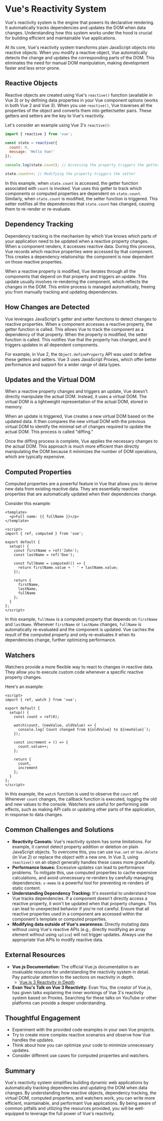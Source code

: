 # Vue's Reactivity System

Vue's reactivity system is the engine that powers its declarative rendering. It automatically tracks dependencies and updates the DOM when data changes. Understanding how this system works under the hood is crucial for building efficient and maintainable Vue applications.

At its core, Vue's reactivity system transforms plain JavaScript objects into reactive objects. When you modify a reactive object, Vue automatically detects the change and updates the corresponding parts of the DOM. This eliminates the need for manual DOM manipulation, making development faster and less error-prone.

## Reactive Objects

Reactive objects are created using Vue's `reactive()` function (available in Vue 3) or by defining data properties in your Vue component options (works in both Vue 2 and Vue 3). When you use `reactive()`, Vue traverses all the properties of the object and converts them into getter/setter pairs. These getters and setters are the key to Vue's reactivity.

Let's consider an example using Vue 3's `reactive()`:

```javascript
import { reactive } from 'vue';

const state = reactive({
  count: 0,
  message: 'Hello Vue!'
});

console.log(state.count); // Accessing the property triggers the getter

state.count++; // Modifying the property triggers the setter
```

In this example, when `state.count` is accessed, the getter function associated with `count` is invoked. Vue uses this getter to track which components or computed properties are dependent on `state.count`. Similarly, when `state.count` is modified, the setter function is triggered. This setter notifies all the dependencies that `state.count` has changed, causing them to re-render or re-evaluate.

## Dependency Tracking

Dependency tracking is the mechanism by which Vue knows which parts of your application need to be updated when a reactive property changes. When a component renders, it accesses reactive data. During this process, Vue records which reactive properties were accessed by that component. This creates a dependency relationship: the component is now dependent on those reactive properties.

When a reactive property is modified, Vue iterates through all the components that depend on that property and triggers an update. This update usually involves re-rendering the component, which reflects the changes in the DOM.  This entire process is managed automatically, freeing you from manually tracking and updating dependencies.

## How Changes are Detected

Vue leverages JavaScript's getter and setter functions to detect changes to reactive properties. When a component accesses a reactive property, the getter function is called. This allows Vue to track the component as a dependency of that property. When the property is modified, the setter function is called. This notifies Vue that the property has changed, and it triggers updates in all dependent components.

For example, in Vue 2, the `Object.defineProperty` API was used to define these getters and setters. Vue 3 uses JavaScript Proxies, which offer better performance and support for a wider range of data types.

## Updates and the Virtual DOM

When a reactive property changes and triggers an update, Vue doesn't directly manipulate the actual DOM. Instead, it uses a virtual DOM. The virtual DOM is a lightweight representation of the actual DOM, stored in memory.

When an update is triggered, Vue creates a new virtual DOM based on the updated data. It then compares the new virtual DOM with the previous virtual DOM to identify the minimal set of changes required to update the actual DOM. This process is called "diffing."

Once the diffing process is complete, Vue applies the necessary changes to the actual DOM. This approach is much more efficient than directly manipulating the DOM because it minimizes the number of DOM operations, which are typically expensive.

## Computed Properties

Computed properties are a powerful feature in Vue that allows you to derive new data from existing reactive data. They are essentially reactive properties that are automatically updated when their dependencies change.

Consider this example:

```vue
<template>
  <p>Full name: {{ fullName }}</p>
</template>

<script>
import { ref, computed } from 'vue';

export default {
  setup() {
    const firstName = ref('John');
    const lastName = ref('Doe');

    const fullName = computed(() => {
      return firstName.value + ' ' + lastName.value;
    });

    return {
      firstName,
      lastName,
      fullName
    };
  }
};
</script>
```

In this example, `fullName` is a computed property that depends on `firstName` and `lastName`. Whenever `firstName` or `lastName` changes, `fullName` is automatically re-evaluated and the component is updated. Vue caches the result of the computed property and only re-evaluates it when its dependencies change, further optimizing performance.

## Watchers

Watchers provide a more flexible way to react to changes in reactive data. They allow you to execute custom code whenever a specific reactive property changes.

Here's an example:

```vue
<script>
import { ref, watch } from 'vue';

export default {
  setup() {
    const count = ref(0);

    watch(count, (newValue, oldValue) => {
      console.log(`Count changed from ${oldValue} to ${newValue}`);
    });

    const increment = () => {
      count.value++;
    };

    return {
      count,
      increment
    };
  }
};
</script>
```

In this example, the `watch` function is used to observe the `count` ref. Whenever `count` changes, the callback function is executed, logging the old and new values to the console. Watchers are useful for performing side effects, such as making API calls or updating other parts of the application, in response to data changes.

## Common Challenges and Solutions

*   **Reactivity Caveats:** Vue's reactivity system has some limitations. For example, it cannot detect property addition or deletion on plain JavaScript objects. To overcome this, you can use `Vue.set` or `Vue.delete` (in Vue 2) or replace the object with a new one.  In Vue 3, using `reactive()` on an object generally handles these cases more gracefully.
*   **Performance Issues:** Excessive updates can lead to performance problems. To mitigate this, use computed properties to cache expensive calculations, and avoid unnecessary re-renders by carefully managing dependencies. `v-memo` is a powerful tool for preventing re-renders of static content.
*   **Understanding Dependency Tracking:** It's essential to understand how Vue tracks dependencies. If a component doesn't directly access a reactive property, it won't be updated when that property changes. This can lead to unexpected behavior if you're not careful. Ensure that all reactive properties used in a component are accessed within the component's template or computed properties.
*   **Modifying data outside of Vue's awareness:**  Directly mutating data without using Vue's reactive APIs (e.g., directly modifying an array element without using `splice`) will not trigger updates. Always use the appropriate Vue APIs to modify reactive data.

## External Resources

*   **Vue.js Documentation:** The official Vue.js documentation is an invaluable resource for understanding the reactivity system in detail.  Pay particular attention to the sections on reactivity in depth.
    *   [Vue.js 3 Reactivity in Depth](https://vuejs.org/guide/extras/reactivity-in-depth.html)
*   **Evan You's Talk on Vue 3 Reactivity:**  Evan You, the creator of Vue.js, has given talks explaining the inner workings of Vue 3's reactivity system based on Proxies.  Searching for these talks on YouTube or other platforms can provide a deeper understanding.

## Thoughtful Engagement

*   Experiment with the provided code examples in your own Vue projects.
*   Try to create more complex reactive scenarios and observe how Vue handles the updates.
*   Think about how you can optimize your code to minimize unnecessary updates.
*   Consider different use cases for computed properties and watchers.

## Summary

Vue's reactivity system simplifies building dynamic web applications by automatically tracking dependencies and updating the DOM when data changes. By understanding how reactive objects, dependency tracking, the virtual DOM, computed properties, and watchers work, you can write more efficient, maintainable, and performant Vue applications. By being aware of common pitfalls and utilizing the resources provided, you will be well-equipped to leverage the full power of Vue's reactivity.